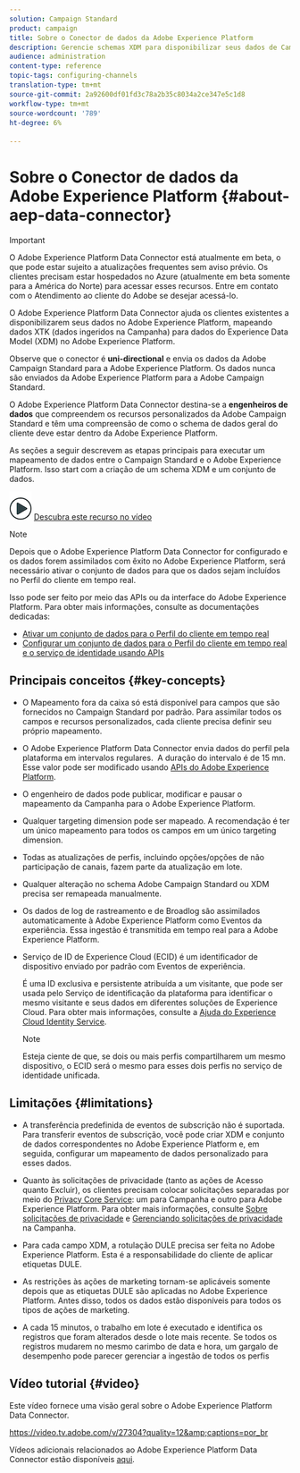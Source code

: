 ```yaml
---
solution: Campaign Standard
product: campaign
title: Sobre o Conector de dados da Adobe Experience Platform
description: Gerencie schemas XDM para disponibilizar seus dados de Campaign Standard no Adobe Experience Platform.
audience: administration
content-type: reference
topic-tags: configuring-channels
translation-type: tm+mt
source-git-commit: 2a92600df01fd3c78a2b35c8034a2ce347e5c1d8
workflow-type: tm+mt
source-wordcount: '789'
ht-degree: 6%

---
```



# Sobre o Conector de dados da Adobe Experience Platform {#about-aep-data-connector}

>[!IMPORTANT]
>
>O Adobe Experience Platform Data Connector está atualmente em beta, o que pode estar sujeito a atualizações frequentes sem aviso prévio. Os clientes precisam estar hospedados no Azure (atualmente em beta somente para a América do Norte) para acessar esses recursos. Entre em contato com o Atendimento ao cliente do Adobe se desejar acessá-lo.

O Adobe Experience Platform Data Connector ajuda os clientes existentes a disponibilizarem seus dados no Adobe Experience Platform, mapeando dados XTK (dados ingeridos na Campanha) para dados do Experience Data Model (XDM) no Adobe Experience Platform.

Observe que o conector é **uni-directional** e envia os dados da Adobe Campaign Standard para a Adobe Experience Platform. Os dados nunca são enviados da Adobe Experience Platform para a Adobe Campaign Standard.

O Adobe Experience Platform Data Connector destina-se a **engenheiros de dados** que compreendem os recursos personalizados da Adobe Campaign Standard e têm uma compreensão de como o schema de dados geral do cliente deve estar dentro da Adobe Experience Platform.

As seções a seguir descrevem as etapas principais para executar um mapeamento de dados entre o Campaign Standard e o Adobe Experience Platform. Isso start com a criação de um schema XDM e um conjunto de dados.

![](assets/do-not-localize/how-to-video.png) [Descubra este recurso no vídeo](#video)

>[!NOTE]
>Depois que o Adobe Experience Platform Data Connector for configurado e os dados forem assimilados com êxito no Adobe Experience Platform, será necessário ativar o conjunto de dados para que os dados sejam incluídos no Perfil do cliente em tempo real.
>
>Isso pode ser feito por meio das APIs ou da interface do Adobe Experience Platform. Para obter mais informações, consulte as documentações dedicadas:
>
>* [Ativar um conjunto de dados para o Perfil do cliente em tempo real](https://docs.adobe.com/content/help/en/experience-platform/rtcdp/datasets/dataset.html)
>* [Configurar um conjunto de dados para o Perfil do cliente em tempo real e o serviço de identidade usando APIs](https://docs.adobe.com/content/help/en/experience-platform/catalog/api/getting-started.html)


## Principais conceitos {#key-concepts}

* O Mapeamento fora da caixa só está disponível para campos que são fornecidos no Campaign Standard por padrão. Para assimilar todos os campos e recursos personalizados, cada cliente precisa definir seu próprio mapeamento.

* O Adobe Experience Platform Data Connector envia dados do perfil pela plataforma em intervalos regulares. &#x200B; A duração do intervalo é de 15 mn. Esse valor pode ser modificado usando [APIs do Adobe Experience Platform](https://docs.adobe.com/content/help/en/experience-platform/ingestion/home.html).

* O engenheiro de dados pode publicar, modificar e pausar o mapeamento da Campanha para o Adobe Experience Platform.

* Qualquer targeting dimension pode ser mapeado. A recomendação é ter um único mapeamento para todos os campos em um único targeting dimension.

* Todas as atualizações de perfis, incluindo opções/opções de não participação de canais, fazem parte da atualização em lote.

* Qualquer alteração no schema Adobe Campaign Standard ou XDM precisa ser remapeada manualmente. &#x200B;

* Os dados de log de rastreamento e de Broadlog são assimilados automaticamente à Adobe Experience Platform como Eventos da experiência. Essa ingestão é transmitida em tempo real para a Adobe Experience Platform.

* Serviço de ID de Experience Cloud (ECID) é um identificador de dispositivo enviado por padrão com Eventos de experiência.

   É uma ID exclusiva e persistente atribuída a um visitante, que pode ser usada pelo Serviço de identificação da plataforma para identificar o mesmo visitante e seus dados em diferentes soluções de Experience Cloud. Para obter mais informações, consulte a [Ajuda do Experience Cloud Identity Service](https://docs.adobe.com/content/help/en/id-service/using/home.html).

   >[!NOTE]
   >
   >Esteja ciente de que, se dois ou mais perfis compartilharem um mesmo dispositivo, o ECID será o mesmo para esses dois perfis no serviço de identidade unificada.

## Limitações {#limitations}

* A transferência predefinida de eventos de subscrição não é suportada. Para transferir eventos de subscrição, você pode criar XDM e conjunto de dados correspondentes no Adobe Experience Platform e, em seguida, configurar um mapeamento de dados personalizado para esses dados.

* Quanto às solicitações de privacidade (tanto as ações de Acesso quanto Excluir), os clientes precisam colocar solicitações separadas por meio do [Privacy Core Service](https://docs.adobe.com/content/help/en/experience-platform/privacy/home.html#how-to-use-privacy-service-to-manage-privacy-job-requests): um para Campanha e outro para Adobe Experience Platform. Para obter mais informações, consulte [Sobre solicitações de privacidade](https://experienceleague.adobe.com/docs/campaign-standard/using/getting-started/privacy/privacy-requests.html?lang=pt-BR#getting-started) e [Gerenciando solicitações de privacidade](https://helpx.adobe.com/br/campaign/kb/acs-privacy.html#ManagingPrivacyRequests) na Campanha.

* Para cada campo XDM, a rotulação DULE precisa ser feita no Adobe Experience Platform. Esta é a responsabilidade do cliente de aplicar etiquetas DULE.

* As restrições às ações de marketing tornam-se aplicáveis somente depois que as etiquetas DULE são aplicadas no Adobe Experience Platform. Antes disso, todos os dados estão disponíveis para todos os tipos de ações de marketing.

* A cada 15 minutos, o trabalho em lote é executado e identifica os registros que foram alterados desde o lote mais recente. Se todos os registros mudarem no mesmo carimbo de data e hora, um gargalo de desempenho pode parecer gerenciar a ingestão de todos os perfis

## Vídeo tutorial {#video}

Este vídeo fornece uma visão geral sobre o Adobe Experience Platform Data Connector.

https://video.tv.adobe.com/v/27304?quality=12&amp;captions=por_br

Vídeos adicionais relacionados ao Adobe Experience Platform Data Connector estão disponíveis [aqui](https://experienceleague.adobe.com/docs/campaign-standard-learn/tutorials/administrating/adobe-experience-platform-data-connector/understanding-the-adobe-experience-platform-data-connector.html?lang=pt-BR#administrating).

